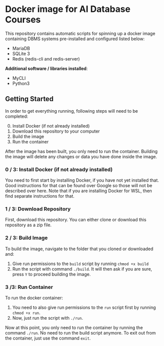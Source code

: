 # Docker image for AI Database Courses

This repository contains automatic scripts for spinning up a docker image containing DBMS systems pre-installed and configured listed below:
- MariaDB
- SQLite 3
- Redis (redis-cli and redis-server)

**Additional software / libraries installed**:
- MyCLI
- Python3

## Getting Started

In order to get everything running, following steps will need to be completed:

0. Install Docker (if not already installed)
1. Download this repository to your computer
2. Build the image
3. Run the container

After the image has been built, you only need to run the container. Building the image will delete any changes or data you have done inside the image.

### 0 / 3: Install Docker (if not already installed)

You need to first start by installing Docker, if you have not yet installed that. Good instructions for that can be found over Google so those will not be described over here. Note that if you are installing Docker for WSL, then find separate instructions for that.

### 1 / 3: Download Repository

First, download this repository. You can either clone or download this repository as a zip file.

### 2 / 3: Build Image

To build the image, navigate to the folder that you cloned or downloaded and:

1. Give run permissions to the ``build`` script by running ``chmod +x build``
2. Run the script with command ``./build``. It will then ask if you are sure, press ``Y`` to proceed building the image.

### 3 /3: Run Container

To run the docker container:

1. You need to also give run permissions to the ``run`` script first by running ``chmod +x run``.
2. Now, just run the script with ``./run``.

Now at this point, you only need to run the container by running the command ``./run``. No need to run the build script anymore.
To exit out from the container, just use the command ``exit``.
